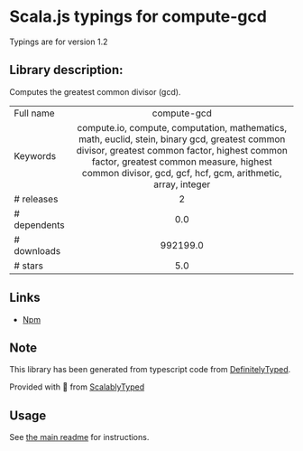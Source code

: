 
# Scala.js typings for compute-gcd

Typings are for version 1.2

## Library description:
Computes the greatest common divisor (gcd).

|                    |                 |
| ------------------ | :-------------: |
| Full name          | compute-gcd |
| Keywords           | compute.io, compute, computation, mathematics, math, euclid, stein, binary gcd, greatest common divisor, greatest common factor, highest common factor, greatest common measure, highest common divisor, gcd, gcf, hcf, gcm, arithmetic, array, integer |
| # releases         | 2 |
| # dependents       | 0.0 |
| # downloads        | 992199.0 |
| # stars            | 5.0 |

## Links
- [Npm](https://www.npmjs.com/package/compute-gcd)
    


## Note
This library has been generated from typescript code from [DefinitelyTyped](https://definitelytyped.org).

Provided with :purple_heart: from [ScalablyTyped](https://github.com/oyvindberg/ScalablyTyped)

## Usage
See [the main readme](../../readme.md) for instructions.


